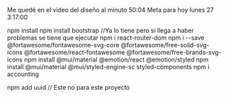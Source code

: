 
Me quedé en el video del diseño al minuto 50:04
Meta para hoy lunes 27 3:17:00

npm install
npm install bootstrap //Ya lo tiene pero si llega a haber problemas se tiene que ejecutar
npm i react-router-dom
npm i --save @fortawesome/fontawesome-svg-core  @fortawesome/free-solid-svg-icons @fortawesome/react-fontawesome @fortawesome/free-brands-svg-icons
npm install @mui/material @emotion/react @emotion/styled
npm install @mui/material @mui/styled-engine-sc styled-components
npm i accounting





npm add uuid // Este no para este proyecto

